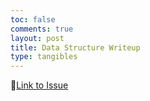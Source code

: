 ```yaml
---
toc: false
comments: true
layout: post
title: Data Structure Writeup
type: tangibles
---
```


🔗[Link to Issue](https://github.com/BearytheGreenBear/csp-blog/issues/11)
